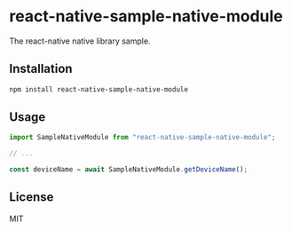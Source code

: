 # react-native-sample-native-module

The react-native native library sample.

## Installation

```sh
npm install react-native-sample-native-module
```

## Usage

```js
import SampleNativeModule from "react-native-sample-native-module";

// ...

const deviceName = await SampleNativeModule.getDeviceName();
```

## License

MIT
